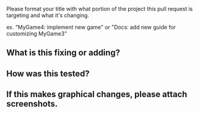 Please format your title with what portion of the project this pull request is
targeting and what it's changing.

ex. "MyGame4: implement new game" or "Docs: add new guide for customizing MyGame3"

## What is this fixing or adding?


## How was this tested?


## If this makes graphical changes, please attach screenshots.
